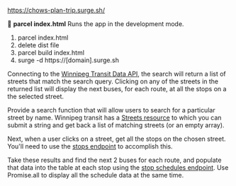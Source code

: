https://chows-plan-trip.surge.sh/

:wave:
**parcel index.html**
Runs the app in the development mode.

1. parcel index.html
1. delete dist file
1. parcel build index.html
1. surge -d https://[domain].surge.sh

Connecting to the [Winnipeg Transit Data API](https://api.winnipegtransit.com/), the search will return a list of streets that match the search query. Clicking on any of the streets in the returned list will display the next buses, for each route, at all the stops on a the selected street.

Provide a search function that will allow users to search for a particular street by name. Winnipeg transit has a [Streets resource](https://api.winnipegtransit.com/home/api/v3/services/streets) to which you can submit a string and get back a list of matching streets (or an empty array).

Next, when a user clicks on a street, get all the stops on the chosen street. You'll need to use the [stops endpoint](https://api.winnipegtransit.com/home/api/v3/services/stops) to accomplish this.

Take these results and find the next 2 buses for each route, and populate that data into the table at each stop using the [stop schedules endpoint](https://api.winnipegtransit.com/home/api/v3/services/stop-schedules). Use Promise.all to display all the schedule data at the same time.
